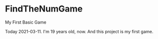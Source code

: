 # FindTheNumGame
My First Basic Game

Today 2021-03-11. I'm 19 years old, now. And this project is my first game. 
